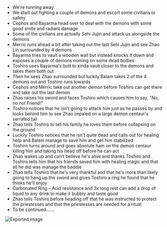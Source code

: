 - We're running away
- We start out fighting a couple of demons and escort some civilians to safety
- Cephos and Bayarma head over to deal with the demons with some good smite and radiant damage
- Some of the civilians are actually Sehi Jujin and attack us alongside the demons
- Merric runs ahead a bit after taking out the last Sehi Jujin and see Zhao Lin surrounded by 4 demons
- Bayarma tries to vault a wooden wall but instead knocks it down and exposes a couple of demons noming on some dead bodies
- Toshiro uses Bayarma's butt to kinda vault closer to the demons and takes them both out
- Then he sees Zhao surrounded but luckily Balam takes 2 of the 4 demons out and Toshiro runs towards
- Cephos and Merric take out another demon before Toshiro can get there and take out the last demon
- Zhao raises his sword and faces Toshiro which causes him to say, "No, no no! Friend!"
- Toshiro notices that he isn't going to attack him just as he passes by and looks behind him to see Zhao impaled on a large demon centaur's serrated tail
- Zhao tells Toshiro to tell his family he loves them before collapsing on the ground
- Luckily Toshiro notices that he isn't quite dead and calls out for healing help and Balam manage to save him and get him stabilized
- Toshiro turns around and goes absolute ham on the demon centaur killing him and taking his head off before he can act
- Zhao wakes up and can't believe he's alive and thanks Toshiro and Toshiro tells him that his friends saved him with healing magic and that all he did was manage the baddie
- Zhao tells Toshiro that he's very thankful and that he's more than likely going to hang up the sword and gives Toshiro a ring he found that he thinks he'll enjoy
- Carbonated Ring – Acid resistance and 3x long rest can add a drop of liquid to any drink to make it bubbly and taste good
- Zhao tells Toshiro before heading off that he was instructed to protect the priestesses and that the priestesses are needed for a ritual
- To be continued.......

![Exported image](Exported%20image%2020240830122508-0.png)